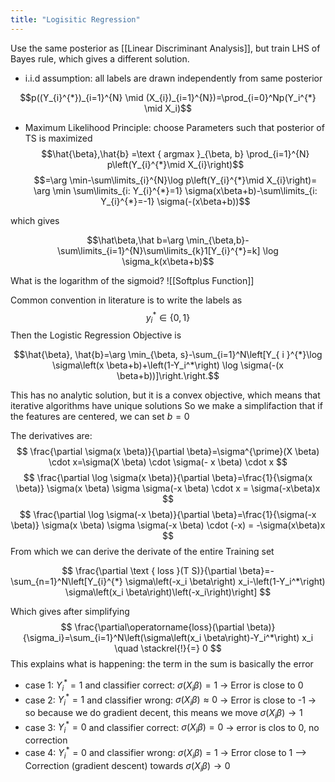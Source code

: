 ```yaml
---
title: "Logisitic Regression"
---
```


Use the same posterior as [[Linear Discriminant Analysis]], but train LHS of Bayes rule, which gives a different solution.


- i.i.d assumption: all labels are drawn independently from same posterior


$$p((Y_{i}^{*})_{i=1}^{N} \mid (X_{i})_{i=1}^{N})=\prod_{i=0}^Np(Y_i^{*} \mid X_i)$$
- Maximum Likelihood Principle: choose Parameters such that posterior of TS is maximized
$$\hat{\beta},\hat{b} =\text { argmax }_{\beta, b} \prod_{i=1}^{N} p\left(Y_{i}^{*}\mid X_{i}\right)$$ $$=\arg \min-\sum\limits_{i}^{N}\log p\left(Y_{i}^{*}\mid X_{i}\right)= \arg \min \sum\limits_{i: Y_{i}^{*}=1} \sigma(x\beta+b)-\sum\limits_{i: Y_{i}^{*}=-1} \sigma(-(x\beta+b))$$


which gives

$$\hat\beta,\hat b=\arg \min_{\beta,b}-\sum\limits_{i=1}^{N}\sum\limits_{k}1[Y_{i}^{*}=k] \log \sigma_k(x\beta+b)$$


What is the logarithm of the sigmoid?
![[Softplus Function]]


Common convention in literature is to write the labels as
$$y_i^* \in\{0,1\}$$
Then the Logistic Regression Objective is


$$\hat{\beta}, \hat{b}=\arg \min_{\beta, s}-\sum_{i=1}^N\left[Y_{ i }^{*}\log \sigma\left(x \beta+b)+\left(1-Y_i^*\right) \log \sigma(-(x \beta+b))]\right.\right.$$

This has no analytic solution, but it is a convex objective, which means that iterative algorithms have unique solutions
So we make a simplifaction that if the features are centered, we can set $b=0$

The derivatives are:
$$
\frac{\partial \sigma(x \beta)}{\partial \beta}=\sigma^{\prime}(X \beta) \cdot x=\sigma(X \beta) \cdot \sigma(- x \beta) \cdot x
$$
$$
\frac{\partial \log \sigma(x \beta)}{\partial \beta}=\frac{1}{\sigma(x \beta)} \sigma(x \beta) \sigma \sigma(-x \beta) \cdot x = \sigma(-x\beta)x
$$
$$
\frac{\partial \log \sigma(-x \beta)}{\partial \beta}=\frac{1}{\sigma(-x \beta)} \sigma(x \beta) \sigma \sigma(-x \beta) \cdot (-x) = -\sigma(x\beta)x
$$
From which we can derive the derivate of the entire Training set

$$
\frac{\partial \text { loss }(T S)}{\partial \beta}=-\sum_{n=1}^N\left[Y_{i}^{*} \sigma\left(-x_i \beta\right) x_i-\left(1-Y_i^*\right) \sigma\left(x_i \beta\right)\left(-x_i\right)\right]
$$


Which gives after simplifying 
$$
\frac{\partial\operatorname{loss}(\partial \beta)}{\sigma_i}=\sum_{i=1}^N\left(\sigma\left(x_i \beta\right)-Y_i^*\right) x_i \quad \stackrel{!}{=} 0
$$
This explains what is happening: the term in the sum is basically the error

- case 1: $Y_{i}^{*}=1$ and classifier correct: $\sigma(X_i\beta)=1$ -> Error is close to 0
-  case 2: $Y_{i}^{*}=1$ and classifier wrong: $\sigma(X_i\beta)\approx 0$ -> Error is close to -1 -> so because we do gradient decent, this means we move $\sigma(X_{i}\beta)\rightarrow 1$
-  case 3: $Y_{i}^{*}=0$ and classifier correct: $\sigma(X_i\beta)=0$ -> error is clos to 0, no correction
-  case 4: $Y_{i}^{*}=0$ and classifier wrong: $\sigma(X_i\beta)=1$ -> Error close to 1 --> Correction (gradient descent) towards $\sigma(X_{i}\beta)\rightarrow 0$
